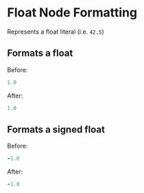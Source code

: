 <!-- BEGIN_AUTOGENERATED -->
# Float Node Formatting

Represents a float literal (i.e. `42.5`)
<!-- END_AUTOGENERATED -->

## Formats a float

Before:

```ruby
1.0
```

After:

```ruby
1.0
```

## Formats a signed float

Before:

```ruby
-1.0
```

After:

```ruby
-1.0
```
